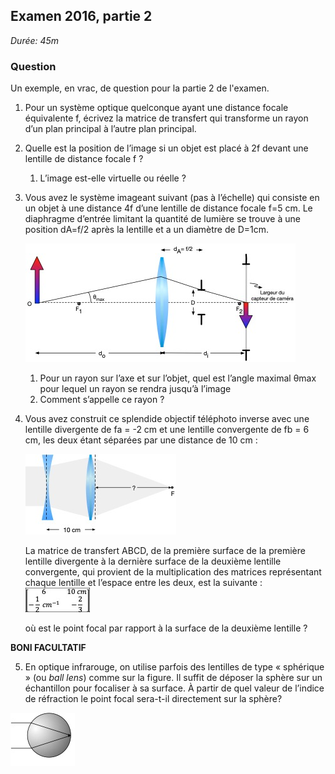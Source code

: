 ## Examen 2016, partie 2

*Durée: 45m*

### Question

Un exemple, en vrac, de question pour la partie 2 de l'examen.

1. Pour un système optique quelconque ayant une distance focale équivalente f, écrivez la matrice de transfert qui transforme un rayon d’un plan principal à l’autre plan principal.

2. Quelle est la position de l’image si un objet est placé à 2f devant une lentille de distance focale f ?

   1. L’image est-elle virtuelle ou réelle ? 
3. Vous avez le système imageant suivant (pas à l’échelle) qui consiste en un objet à une distance 4f d’une lentille de distance focale f=5 cm. Le diaphragme d’entrée limitant la quantité de lumière se trouve à une position dA=f/2 après la lentille et a un diamètre de D=1cm.

   ![img](assets/clip_image002.jpg)

     1. Pour un rayon sur l’axe et sur l’objet, quel est l’angle maximal θmax pour lequel un rayon se rendra jusqu’à l’image
     2. Comment s’appelle ce rayon ?

 4. Vous avez construit ce splendide objectif téléphoto inverse avec une lentille divergente de fa = -2 cm et une lentille convergente de fb = 6 cm, les deux étant séparées par une distance de 10 cm :

    ![img](assets/clip_image004.jpg)

    La matrice de transfert ABCD, de la première surface de la première lentille divergente à la dernière surface de la deuxième lentille convergente, qui provient de la multiplication des matrices représentant chaque lentille et l’espace entre les deux, est la suivante :
    ![img](assets/clip_image006.jpg)

    où est le point focal par rapport à la surface de la deuxième lentille ?

**BONI FACULTATIF**

5. En optique infrarouge, on utilise parfois des lentilles de type « sphérique » (ou *ball lens*) comme sur la figure. Il suffit de déposer la sphère sur un échantillon pour focaliser à sa surface.  À partir de quel valeur de l’indice de réfraction le point focal sera-t-il directement sur la sphère?

![img](assets/clip_image008.jpg)






